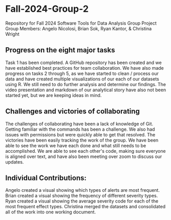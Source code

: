 # Fall-2024-Group-2
Repository for Fall 2024 Software Tools for Data Analysis Group Project
Group Members: Angelo Nicolosi, Brian Sok, Ryan Kantor, & Christina Wright

## Progress on the eight major tasks
Task 1 has been completed. A GitHub repository has been created and we have established best practices for team collaboration. We have also made progress on tasks 2 through 5, as we have started to clean / process our data and have created multiple visualizations of our each of our datasets using R. We still need to do further analysis and determine our findings. The video presentation and markdown of our analytical story have also not been started yet, but we are keeping ideas in mind.

## Challenges and victories of collaborating
The challenges of collaborating have been a lack of knowledge of Git. Getting familiar with the commands has been a challenge. We also had issues with permissions but were quickly able to get that resolved. The victories have been easily tracking the work of the group. We have been able to see the work we have each done and what still needs to be accomplished. We are able to see each other's code, making sure everyone is aligned over text, and have also been meeting over zoom to discuss our updates.    

## Individual Contributions:
Angelo created a visual showing which types of alerts are most frequent. Brian created a visual showing the frequency of different severity types. Ryan created a visual showing the average severity code for each of the most frequent effect types. Christina merged the datasets and consolidated all of the work into one working document. 

